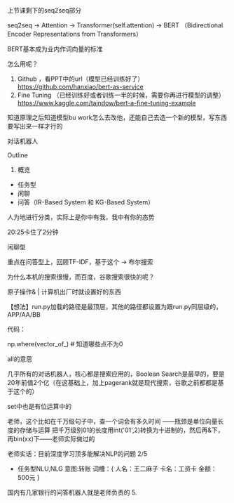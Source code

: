 

上节课剩下的seq2seq部分



seq2seq -> Attention -> Transformer(self.attention) -> BERT （Bidirectional Encoder Representations from Transformers）

BERT基本成为业内作词向量的标准

怎么用呢？
1. Github ，看PPT中的url（模型已经训练好了）
https://github.com/hanxiao/bert-as-service
2. Fine Tuning （已经训练好或者训练一半的时候，需要你再进行模型的调整）
https://www.kaggle.com/taindow/bert-a-fine-tuning-example

知道原理之后知道模型bu work怎么去改他，还能自己去造一个新的模型，写东西要写出来一样才行的



对话机器人

Outline
1. 概览
- 任务型
- 闲聊
- 问答（IR-Based System 和 KG-Based System）

人为地进行分类，实际上是你中有我，我中有你的态势

20:25卡住了2分钟

闲聊型

重点在问答型上，回顾TF-IDF，基于这个 -> 布尔搜索

为什么本机的搜索很慢，而百度，谷歌搜索很快的呢？

原子操作& |  计算机出厂时就设置好的东西

【想法】run.py加载的路径是最顶层，其他的路径都设置为跟run.py同层级的，APP/AA/BB

代码：

np.where(vector_of_) # 知道哪些点不为0

all的意思


几乎所有的对话机器人，核心都是搜索应用的，Boolean Search是最早的，要是20年前值2个亿（在这基础上，加上pagerank就是现代搜索，谷歌之前都都是基于这个的）

set中也是有位运算中的

老师，这个比如在千万级句子中，查一个词会有多久时间
——瓶颈是单位向量长度的存储与运算
把千万级别01的长度用int('01',2)转换为十进制的，然后再&下，再bin(xx)下——老师实际做过的


老师实话：目前深度学习顶多能解决NLP的问题 2/5

- 任务型NLU,NLG
意图:转账
词槽：{
人名：王二麻子
卡名：工资卡
金额：500元
}

国内有几家银行的问答机器人就是老师负责的
5.



